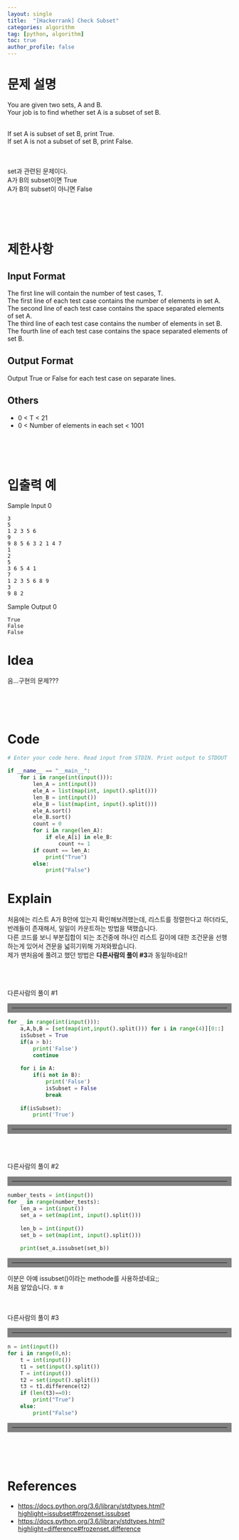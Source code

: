```yaml
---
layout: single
title:  "[Hackerrank] Check Subset"
categories: algorithm
tag: [python, algorithm]
toc: true
author_profile: false
---
```



# 문제 설명
You are given two sets, A and B.<br/>
Your job is to find whether set A is a subset of set B.<br/><br/>

If set A is subset of set B, print True.<br/>
If set A is not a subset of set B, print False.<br/>


<br/><br/>
set과 관련된 문제이다.<br/>
A가 B의 subset이면 True<br/>
A가 B의 subset이 아니면 False<br/>

<br/><br/><br/>

# 제한사항
<h2>Input Format</h2>
The first line will contain the number of test cases, T.<br/>
The first line of each test case contains the number of elements in set A.<br/>
The second line of each test case contains the space separated elements of set A.<br/>
The third line of each test case contains the number of elements in set B.<br/>
The fourth line of each test case contains the space separated elements of set B.<br/>

<h2>Output Format</h2>
Output True or False for each test case on separate lines.
<h2>Others</h2>

- 0 $\lt$ T $\lt$ 21
- 0 $\lt$ Number of elements in each set $\lt$ 1001


<br/><br/><br/>



# 입출력 예
Sample Input 0
```
3
5
1 2 3 5 6
9
9 8 5 6 3 2 1 4 7
1
2
5
3 6 5 4 1
7
1 2 3 5 6 8 9
3
9 8 2
```
Sample Output 0
```
True 
False
False
```

# Idea
<p>
음...구현의 문제???
</p>
<br/><br/><br/>

# Code
```python
# Enter your code here. Read input from STDIN. Print output to STDOUT

if __name__ == "__main__":
    for i in range(int(input())):
        len_A = int(input())
        ele_A = list(map(int, input().split()))
        len_B = int(input())
        ele_B = list(map(int, input().split()))
        ele_A.sort()
        ele_B.sort()
        count = 0
        for i in range(len_A):
            if ele_A[i] in ele_B:
                count += 1
        if count == len_A:
            print("True")
        else:
            print("False")
```

# Explain
처음에는 리스트 A가 B안에 있는지 확인해보려했는데, 리스트를 정렬한다고 하더라도, 반례들이 존재해서, 일일이 카운트하는 방법을 택했습니다.<br/>
다른 코드를 보니 부분집합이 되는 조건중에 하나인 리스트 길이에 대한 조건문을 선행하는게 있어서 견문을 넓히기위해 가져와봤습니다.<br/>
제가 맨처음에 풀려고 했던 방법은 <strong>다른사람의 풀이 #3</strong>과 동일하네요!!


<br/><br/><br/>
다른사람의 풀이 #1
<hr align="left" style="border: solid 10px gray;">

```python
for _ in range(int(input())):
    a,A,b,B = [set(map(int,input().split())) for i in range(4)][0::]
    isSubset = True
    if(a > b):
        print('False')
        continue
    
    for i in A:
        if(i not in B):
            print('False')
            isSubset = False
            break
						
    if(isSubset):
        print('True')
```
<hr align="left" style="border: solid 10px gray;">
<br/><br/>

다른사람의 풀이 #2
<hr align="left" style="border: solid 10px gray;">

```python
number_tests = int(input())
for _ in range(number_tests):
    len_a = int(input())
    set_a = set(map(int, input().split()))
    
    len_b = int(input())
    set_b = set(map(int, input().split()))
    
    print(set_a.issubset(set_b))
```
<hr align="left" style="border: solid 10px gray;">
이분은 아예 issubset()이라는 methode를 사용하셨네요;;<br/>
처음 알았습니다. ㅎㅎ<br/><br/><br/>


다른사람의 풀이 #3
<hr align="left" style="border: solid 10px gray;">

```python
n = int(input())
for i in range(0,n):
    t = int(input())
    t1 = set(input().split())
    T = int(input())
    t2 = set(input().split())
    t3 = t1.difference(t2)
    if (len(t3)==0):
        print("True")
    else:
        print("False")
```
<hr align="left" style="border: solid 10px gray;">
<br/><br/><br/>



# References
<ul>
  <li><a href="https://docs.python.org/3.6/library/stdtypes.html?highlight=issubset#frozenset.issubset" target="_blank">https://docs.python.org/3.6/library/stdtypes.html?highlight=issubset#frozenset.issubset</a></li>
  <li><a href="https://docs.python.org/3.6/library/stdtypes.html?highlight=difference#frozenset.difference" target="_blank">https://docs.python.org/3.6/library/stdtypes.html?highlight=difference#frozenset.difference</a></li>
</ul>

